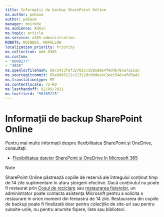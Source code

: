 ```yaml
---
title: Informații de backup SharePoint Online
ms.author: pebaum
author: pebaum
manager: mnirkhe
ms.audience: Admin
ms.topic: article
ms.service: o365-administration
ROBOTS: NOINDEX, NOFOLLOW
localization_priority: Priority
ms.collection: Adm_O365
ms.custom:
- "9000277"
- "4838"
ms.openlocfilehash: b9724c3fef32701cc5b919a64f9d4b78ce7a15a5
ms.sourcegitcommit: 05a9dd3121c21322dc9ddec4c2eec548cafd5a43
ms.translationtype: MT
ms.contentlocale: ro-RO
ms.lasthandoff: 02/09/2021
ms.locfileid: "50165225"
---
```

# <a name="sharepoint-online-backup-information"></a>Informații de backup SharePoint Online

Pentru mai multe informații despre flexibilitatea SharePoint și OneDrive, consultați:

- [Flexibilitatea datelor SharePoint și OneDrive în Microsoft 365](https://docs.microsoft.com/compliance/assurance/assurance-sharepoint-onedrive-data-resiliency)

> [!NOTE]
> SharePoint Online păstrează copiile de rezervă ale întregului conținut timp de 14 zile suplimentare în afara ștergerii efective. Dacă conținutul nu poate fi restaurat prin [Coșul de reciclare](https://support.microsoft.com/office/restore-deleted-items-from-the-site-collection-recycle-bin-5fa924ee-16d7-487b-9a0a-021b9062d14b) sau [restaurarea fișierelor](https://support.microsoft.com/office/restore-your-onedrive-fa231298-759d-41cf-bcd0-25ac53eb8a15), un administrator poate contacta asistența Microsoft pentru a solicita o restaurare în orice moment din fereastra de 14 zile. Restaurarea din copiile de backup poate fi finalizată doar pentru colecțiile de site-uri sau pentru subsite-urile, nu pentru anumite fișiere, liste sau biblioteci.
